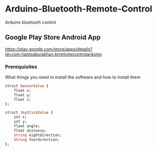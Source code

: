 # Arduino-Bluetooth-Remote-Control
Arduino bluetooth control


## Google Play Store Android App

https://play.google.com/store/apps/details?id=com.hamzaburakhan.btremotecontrolarduino

### Prerequisites

What things you need to install the software and how to install them

```ruby
struct SensorValue {
    float x;
    float y;
    float z;
};

struct JoyStickValue {
    int x;
    int y;
    float angle;
    float distance;
    String eightdirection;
    String fourdirection;
};

```
